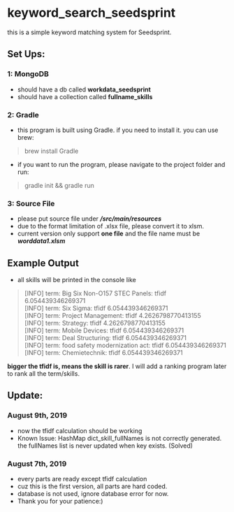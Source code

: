 # keyword_search_seedsprint
this is a simple keyword matching system for Seedsprint. 

## Set Ups:
### 1: MongoDB
- should have a db called **workdata_seedsprint** 
- should have a collection called **fullname_skills** 

### 2: Gradle
- this program is built using Gradle. if you need to install it. you can use brew:
> brew install Gradle <br>
- if you want to run the program, please navigate to the project folder and run:
> gradle init && gradle run

### 3: Source File
- please put source file under ***/src/main/resources*** 
- due to the format limitation of .xlsx file, please convert it to xlsm. 
- current version only support **one file** and the file name must be ***worddata1.xlsm***  

## Example Output
- all skills will be printed in the console like

> [INFO] term: Big Six Non-O157 STEC Panels: tfidf 6.054439346269371 <br>
> [INFO] term: Six Sigma: tfidf 6.054439346269371 <br>
> [INFO] term: Project Management: tfidf 4.2626798770413155 <br>
> [INFO] term: Strategy: tfidf 4.2626798770413155 <br>
> [INFO] term: Mobile Devices: tfidf 6.054439346269371 <br>
> [INFO] term: Deal Structuring: tfidf 6.054439346269371 <br>
> [INFO] term: food safety modernization act: tfidf 6.054439346269371 <br>
> [INFO] term: Chemietechnik: tfidf 6.054439346269371 <br>

**bigger the tfidf is, means the skill is rarer**. I will add a ranking program later to rank all the term/skills.

## Update:
### August 9th, 2019
- now the tfidf calculation should be working
- Known Issue: HashMap dict_skill_fullNames is not correctly generated. the fullNames list is never updated when key exists. (Solved)

### August 7th, 2019
- every parts are ready except tfidf calculation 
- cuz this is the first version, all parts are hard coded. 
- database is not used, ignore database error for now.
- Thank you for your patience:)
